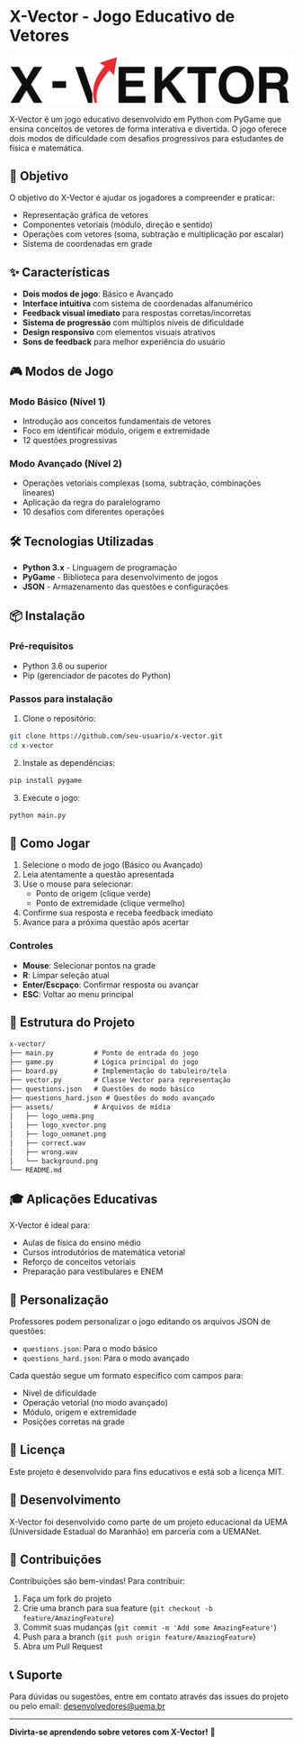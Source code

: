 # X-Vector - Jogo Educativo de Vetores

![X-Vector](assets/logo_xvector.png)

X-Vector é um jogo educativo desenvolvido em Python com PyGame que ensina conceitos de vetores de forma interativa e divertida. O jogo oferece dois modos de dificuldade com desafios progressivos para estudantes de física e matemática.

## 🎯 Objetivo

O objetivo do X-Vector é ajudar os jogadores a compreender e praticar:
- Representação gráfica de vetores
- Componentes vetoriais (módulo, direção e sentido)
- Operações com vetores (soma, subtração e multiplicação por escalar)
- Sistema de coordenadas em grade

## ✨ Características

- **Dois modos de jogo**: Básico e Avançado
- **Interface intuitiva** com sistema de coordenadas alfanumérico
- **Feedback visual imediato** para respostas corretas/incorretas
- **Sistema de progressão** com múltiplos níveis de dificuldade
- **Design responsivo** com elementos visuais atrativos
- **Sons de feedback** para melhor experiência do usuário

## 🎮 Modos de Jogo

### Modo Básico (Nível 1)
- Introdução aos conceitos fundamentais de vetores
- Foco em identificar módulo, origem e extremidade
- 12 questões progressivas

### Modo Avançado (Nível 2)
- Operações vetoriais complexas (soma, subtração, combinações lineares)
- Aplicação da regra do paralelogramo
- 10 desafios com diferentes operações

## 🛠️ Tecnologias Utilizadas

- **Python 3.x** - Linguagem de programação
- **PyGame** - Biblioteca para desenvolvimento de jogos
- **JSON** - Armazenamento das questões e configurações

## 📦 Instalação

### Pré-requisitos
- Python 3.6 ou superior
- Pip (gerenciador de pacotes do Python)

### Passos para instalação

1. Clone o repositório:
```bash
git clone https://github.com/seu-usuario/x-vector.git
cd x-vector
```

2. Instale as dependências:
```bash
pip install pygame
```

3. Execute o jogo:
```bash
python main.py
```

## 🎯 Como Jogar

1. Selecione o modo de jogo (Básico ou Avançado)
2. Leia atentamente a questão apresentada
3. Use o mouse para selecionar:
   - Ponto de origem (clique verde)
   - Ponto de extremidade (clique vermelho)
4. Confirme sua resposta e receba feedback imediato
5. Avance para a próxima questão após acertar

### Controles
- **Mouse**: Selecionar pontos na grade
- **R**: Limpar seleção atual
- **Enter/Escpaço**: Confirmar resposta ou avançar
- **ESC**: Voltar ao menu principal

## 📁 Estrutura do Projeto

```
x-vector/
├── main.py          # Ponto de entrada do jogo
├── game.py          # Lógica principal do jogo
├── board.py         # Implementação do tabuleiro/tela
├── vector.py        # Classe Vector para representação
├── questions.json   # Questões do modo básico
├── questions_hard.json # Questões do modo avançado
├── assets/          # Arquivos de mídia
│   ├── logo_uema.png
│   ├── logo_xvector.png
│   ├── logo_uemanet.png
│   ├── correct.wav
│   ├── wrong.wav
│   └── background.png
└── README.md
```

## 🎓 Aplicações Educativas

X-Vector é ideal para:
- Aulas de física do ensino médio
- Cursos introdutórios de matemática vetorial
- Reforço de conceitos vetoriais
- Preparação para vestibulares e ENEM

## 🔧 Personalização

Professores podem personalizar o jogo editando os arquivos JSON de questões:

- `questions.json`: Para o modo básico
- `questions_hard.json`: Para o modo avançado

Cada questão segue um formato específico com campos para:
- Nível de dificuldade
- Operação vetorial (no modo avançado)
- Módulo, origem e extremidade
- Posições corretas na grade

## 📝 Licença

Este projeto é desenvolvido para fins educativos e está sob a licença MIT.

## 👥 Desenvolvimento

X-Vector foi desenvolvido como parte de um projeto educacional da UEMA (Universidade Estadual do Maranhão) em parceria com a UEMANet.

## 🤝 Contribuições

Contribuições são bem-vindas! Para contribuir:

1. Faça um fork do projeto
2. Crie uma branch para sua feature (`git checkout -b feature/AmazingFeature`)
3. Commit suas mudanças (`git commit -m 'Add some AmazingFeature'`)
4. Push para a branch (`git push origin feature/AmazingFeature`)
5. Abra um Pull Request

## 📞 Suporte

Para dúvidas ou sugestões, entre em contato através das issues do projeto ou pelo email: desenvolvedores@uema.br

---

**Divirta-se aprendendo sobre vetores com X-Vector!** 🚀